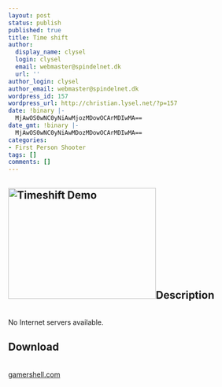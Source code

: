 ```yaml
---
layout: post
status: publish
published: true
title: Time shift
author:
  display_name: clysel
  login: clysel
  email: webmaster@spindelnet.dk
  url: ''
author_login: clysel
author_email: webmaster@spindelnet.dk
wordpress_id: 157
wordpress_url: http://christian.lysel.net/?p=157
date: !binary |-
  MjAwOS0wNC0yNiAwMjozMDowOCArMDIwMA==
date_gmt: !binary |-
  MjAwOS0wNC0yNiAwMDozMDowOCArMDIwMA==
categories:
- First Person Shooter
tags: []
comments: []
---
```

<h2><img class="alignright size-medium wp-image-243" title="Timeshift Demo" src="http://christian.lysel.net/wp-content/uploads/sites/2/2009/04/timeshift_demo_06-300x225.jpg" alt="Timeshift Demo" width="300" height="225" />Description</h2><br />
No Internet servers available.</p>
<h2>Download</h2><br />
<a href="http://www.gamershell.com/news_43502.html">gamershell.com<br />
</a></p>
